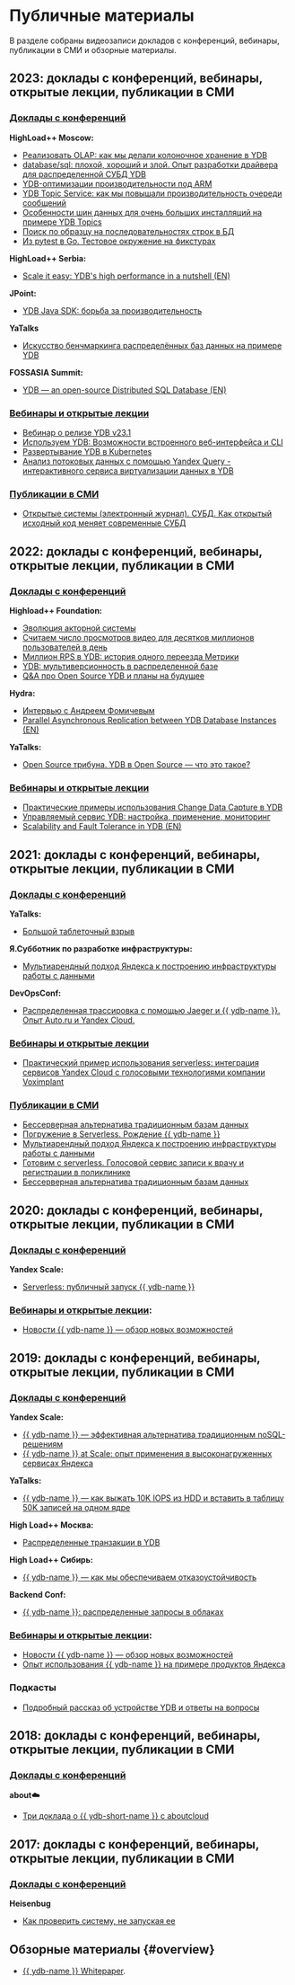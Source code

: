 # Публичные материалы

В разделе собраны видеозаписи докладов с конференций, вебинары, публикации в СМИ и обзорные материалы.

## 2023: доклады с конференций, вебинары, открытые лекции, публикации в СМИ

### [Доклады с конференций](./conferences.md#2023-conf)

**HighLoad++ Moscow:**
* [Реализовать OLAP: как мы делали колоночное хранение в YDB](./conferences.md#2023-conf-hl-olap)
* [database/sql: плохой, хороший и злой. Опыт разработки драйвера для распределенной СУБД YDB](./conferences.md#2023-conf-hl-database-sql)
* [YDB-оптимизации производительности под ARM](./conferences.md#2023-conf-hl-ydb-opt)
* [YDB Topic Service: как мы повышали производительность очереди сообщений](./conferences.md#2023-conf-hl-ydb-topic)
* [Особенности шин данных для очень больших инсталляций на примере YDB Topics](./conferences.md#2023-conf-hl-data-bus)
* [Поиск по образцу на последовательностях строк в БД](./conferences.md#2023-conf-hl-search-inline)
* [Из pytest в Go. Тестовое окружение на фикстурах](./conferences.md#2023-conf-hl-pytest-go)

**HighLoad++ Serbia:** 
* [Scale it easy: YDB's high performance in a nutshell (EN)](./conferences.md#2023-conf-hl-serbia-scale)

**JPoint:**
* [YDB Java SDK: борьба за производительность](./conferences.md#2023-conf-jp-ydb-jsdk)    

**YaTalks**
* [Искусство бенчмаркинга распределённых баз данных на примере YDB](./conferences.md#2023-conf-yt-bench)   

**FOSSASIA Summit:**
* [YDB — an open-source Distributed SQL Database (EN)](./conferences.md#2023-conf-fos-ydb)     

### [Вебинары и открытые лекции](./webinars.md/#2023-webinar)
* [Вебинар о релизе YDB v23.1](./webinars.md/#2023-webinar-ydb-23-1)
* [Используем YDB: Возможности встроенного веб-интерфейса и CLI](./webinars.md/#2023-webinar-ydb-interface)
* [Развертывание YDB в Kubernetes](./webinars.md/#2023-webinar-ydb-kubernetes)
* [Анализ потоковых данных с помощью Yandex Query - интерактивного сервиса виртуализации данных в YDB](./webinars.md/#2023-webinar-ydb-data-streams)

### [Публикации в СМИ](./mass-media.md#2023-smi)
* [Открытые системы (электронный журнал). СУБД. Как открытый исходный код меняет современные СУБД](./mass-media.md#2023-smi-ops)

## 2022: доклады с конференций, вебинары, открытые лекции, публикации в СМИ

### [Доклады с конференций](./conferences.md#2022-conf)

**Highload++ Foundation:**
* [Эволюция акторной системы](./conferences.md#2022-conf-hl-actor-sys)
* [Считаем число просмотров видео для десятков миллионов пользователей в день](./conferences.md#2022-conf-hl-count-video-view)
* [Миллион RPS в YDB: история одного переезда Метрики](./conferences.md#2022-conf-hl-mil-rps)
* [YDB: мультиверсионность в распределенной базе](./conferences.md#2022-conf-hl-ydb-multiver)
* [Q&A про Open Source YDB и планы на будущее](./conferences.md#2022-conf-hl-qa)

**Hydra:**
* [Интервью с Андреем Фомичевым](./conferences.md#2022-conf-hydra-interview)
* [Parallel Asynchronous Replication between YDB Database Instances (EN)](./conferences.md#2022-conf-hydra-parallel-async-rep)

**YaTalks:**
* [Open Source трибуна. YDB в Open Source — что это такое?](./conferences.md#2022-conf-yatalks-open-source)

### [Вебинары и открытые лекции](./webinars.md#2022-webinar)
* [Практические примеры использования Change Data Capture в YDB](./webinars.md#2022-webinar-cdc)
* [Управляемый сервис YDB: настройка, применение, мониторинг](./webinars.md#2022-webinar-ydb-managment)
* [Scalability and Fault Tolerance in YDB (EN)](./webinars.md#2022-webinar-scalability)


## 2021: доклады с конференций, вебинары, открытые лекции, публикации в СМИ  

### [Доклады с конференций](./conferences.md#2021-conf)

**YaTalks:**
* [Большой таблеточный взрыв](./conferences.md#2021-conf-yatalks-big-tablet-exp) 

**Я.Субботник по разработке инфраструктуры:**
* [Мультиарендный подход Яндекса к построению инфраструктуры работы с данными](./conferences.md#2021-conf-yasub-multirendn)

**DevOpsConf:**
* [Распределенная трассировка с помощью Jaeger и {{ ydb-name }}. Опыт Auto.ru и Yandex Cloud.](./conferences.md#2021-conf-devops-jaeger)

### [Вебинары и открытые лекции](./webinars.md#2021-webinar)
* [Практический пример использования serverless: интеграция сервисов Yandex Cloud с голосовыми технологиями компании Voximplant](./conferences.md#2021-webinar-voximplant)

### [Публикации в СМИ](./mass-media.md#2021-smi)
* [Бессерверная альтернатива традиционным базам данных](./mass-media.md#2021-smi-serverless)
* [Погружение в Serverless. Рождение {{ ydb-name }}](./mass-media.md#2021-smi-inner-serverless)
* [Мультиарендный подход Яндекса к построению инфраструктуры работы с данными](./mass-media.md#2021-smi-multiarend)
* [Готовим c serverless. Голосовой сервис записи к врачу и регистрации в поликлинике](./mass-media.md#2021-smi-serverless-cook)
* [Бессерверная альтернатива традиционным базам данных](./mass-media.md#2021-smi-serverless-alternative)


## 2020: доклады с конференций, вебинары, открытые лекции, публикации в СМИ       

### [Доклады с конференций](./conferences.md#2020-conf)

**Yandex Scale:**
* [Serverless: публичный запуск {{ ydb-name }}](./conferences.md#2021-conf-yandex-scale)

### [Вебинары и открытые лекции](./webinars.md#2020-webinar):
* [Новости {{ ydb-name }} — обзор новых возможностей](./webinars.md#2020-webinar-ydb-news)

## 2019: доклады с конференций, вебинары, открытые лекции, публикации в СМИ  

### [Доклады с конференций](./conferences.md#2019-conf)

**Yandex Scale:**
* [{{ ydb-name }} — эффективная альтернатива традиционным noSQL-решениям](./conferences.md#2019-conf-yascale-ydb-nosql-alt)
* [{{ ydb-name }} at Scale: опыт применения в высоконагруженных сервисах Яндекса](./conferences.md#2019-conf-yascale-ydb-at-scale)

**YaTalks:**
* [{{ ydb-name }} — как выжать 10K IOPS из HDD и вставить в таблицу 50K записей на одном ядре](./conferences.md#2019-conf-yatalks-10k-iops)

**High Load++ Москва:**
* [Распределенные транзакции в YDB](./conferences.md#2019-conf-hl-dist-transc)

**High Load++ Сибирь:**
* [{{ ydb-name }} — как мы обеспечиваем отказоустойчивость](./conferences.md#2019-conf-hl-faul-tol)

**Backend Conf:**
* [{{ ydb-name }}: распределенные запросы в облаках](./conferences.md#2019-conf-backendconf)

### [Вебинары и открытые лекции](./webinars.md#2019-webinar):
* [Новости {{ ydb-name }} — обзор новых возможностей](./webinars.md#2019-webinar-ydb-news)
* [Опыт использования {{ ydb-name }} на примере продуктов Яндекса](./webinars.md#2019-webinar-ydb-exp)

### Подкасты
* [Подробный рассказ об устройстве YDB и ответы на вопросы](https://devzen.ru/episode-0272/)

## 2018: доклады с конференций, вебинары, открытые лекции, публикации в СМИ  

### [Доклады с конференций](./conferences.md#2018-conf)

**about:cloud:**
* [Три доклада о {{ ydb-short-name }} с aboutcloud](./conferences.md#2018-conf-about-cloud)

## 2017: доклады с конференций, вебинары, открытые лекции, публикации в СМИ  

### [Доклады с конференций](./conferences.md#2017-conf)
**Heisenbug**
* [Как проверить систему, не запуская ее](./conferences.md#2017-conf-heisenbug)

## Обзорные материалы {#overview}
* [{{ ydb-name }} Whitepaper](https://storage.yandexcloud.net/ydb-public-talks/yandex-database-a4.pdf).